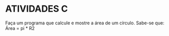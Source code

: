 # ATIVIDADES C
Faça um programa que calcule e mostre a área de um círculo. Sabe-se que: Área = pi * R2
